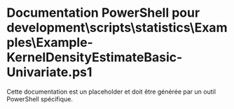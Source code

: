 # Documentation PowerShell pour development\scripts\statistics\Examples\Example-KernelDensityEstimateBasic-Univariate.ps1

Cette documentation est un placeholder et doit être générée par un outil PowerShell spécifique.
